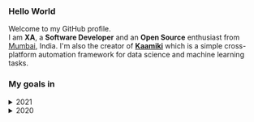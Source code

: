 <!-- markdownlint-disable MD033 MD041 -->

### Hello World

Welcome to my GitHub profile.<br>
I am **XA**, a **Software Developer** and an **Open Source** enthusiast from [Mumbai](https://www.google.com/maps/place/Tridev+Apartments/@19.1813227,72.9492476,19z/data=!4m5!3m4!1s0x3be7b8fe53559f9f:0x56403d126e8021aa!8m2!3d19.1812008!4d72.9486635), India. I'm also the creator of [**Kaamiki**](https://github.com/kaamiki/kaamiki) which is a simple cross-platform automation framework for data science and machine learning tasks.

### My goals in

<details>
  <summary>2021</summary>

  1. Make atleast **one** meaningful ~~commit~~ contribution everyday.
  2. Learn and switch to **[Vim](https://www.vim.org/)** ~~completely~~ (lets be practical here).
  3. ~~Try~~ Learn **[Bash](https://devhints.io/bash)** scripting.
  4. Try **[emacs](https://www.gnu.org/software/emacs/)** at least once.
  5. Learn and implement **[Tox](https://tox.readthedocs.io/en/latest/)**, **[Travis CI](https://travis-ci.org/)** and **[PyTest](https://docs.pytest.org/en/stable/index.html)** in at least one of my "**open source**" projects.

</details>

<details>
  <summary>2020</summary>

  1. Try to commit atleast **once** everyday.
  2. Start an **open source** project.
  3. Teach **Python** for free to as many people as possible.

</details>
